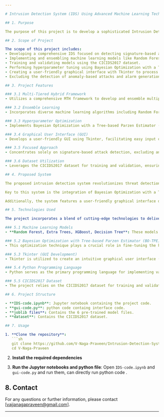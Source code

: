 ```yaml
---

# Intrusion Detection System (IDS) Using Advanced Machine Learning Techniques(Multi-Tiered-Hybrid architecture)

## 1. Purpose

The purpose of this project is to develop a sophisticated Intrusion Detection System (IDS) that leverages advanced machine learning techniques to accurately detect and classify signature-based cyber-attacks. By employing a Multi-Threaded Hybrid (MTH) framework and optimizing model performance through Bayesian Optimization with a Tree-based Parzen Estimator (BO-TPE), the project aims to enhance the reliability and effectiveness of cybersecurity measures. The inclusion of a user-friendly graphical interface built with Tkinter ensures practical usability, allowing for efficient processing of input attributes and precise attack identification.

## 2. Scope of Project

The scope of this project includes:
- Developing a comprehensive IDS focused on detecting signature-based attacks.
- Implementing and ensembling machine learning models like Random Forest, Extra Trees, XGBoost, and Decision Tree.
- Training and validating models using the CICIDS2017 dataset.
- Performing hyperparameter tuning using Bayesian Optimization with a Tree-based Parzen Estimator (BO-TPE).
- Creating a user-friendly graphical interface with Tkinter to process 77 input attributes for accurate attack identification.
- Excluding the detection of anomaly-based attacks and alarm generation functionalities.

## 3. Project Features

### 3.1 Multi-Tiered Hybrid Framework
- Utilizes a comprehensive MTH framework to develop and ensemble multiple machine learning models for effective intrusion detection.

### 3.2 Ensemble Learning
- Incorporates diverse machine learning algorithms including Random Forest, Extra Trees, XGBoost, and Decision Tree for enhanced detection of signature-based attacks.

### 3.3 Hyperparameter Optimization
- Implements Bayesian Optimization with a Tree-based Parzen Estimator (BO-TPE) to fine-tune model parameters.

### 3.4 Graphical User Interface (GUI)
- Develops a user-friendly GUI using Tkinter, facilitating easy input of 77 attributes and providing clear output regarding detected attack types.

### 3.5 Focused Approach
- Concentrates solely on signature-based attack detection, excluding anomaly-based attacks, to provide precise and efficient cybersecurity measures.

### 3.6 Dataset Utilization
- Leverages the CICIDS2017 dataset for training and validation, ensuring robustness and reliability in detecting known signature-based attacks.

## 4. Proposed System

The proposed intrusion detection system revolutionizes threat detection by leveraging advanced machine learning techniques. Unlike conventional signature-based systems, this approach emphasizes the utilization of ensemble learning models, including Random Forest, Extra Trees, XGBoost, and Decision Tree. Trained on a comprehensive dataset, these models can detect known attacks with higher accuracy while also adapting to novel threats.

Key to this system is the integration of Bayesian Optimization with a Tree-based Parzen Estimator (BO-TPE) for hyperparameter tuning. This optimization technique enhances model performance by fine-tuning parameters, improving their ability to distinguish between genuine threats and benign network traffic.

Additionally, the system features a user-friendly graphical interface developed using Tkinter, enabling users to input network traffic attributes and receive real-time feedback on detected attacks. Focusing on accurate detection of known signature-based attacks and providing a seamless user experience, this system aims to significantly enhance cybersecurity measures in modern networks.

## 5. Technologies Used

The project incorporates a blend of cutting-edge technologies to deliver an efficient and robust intrusion detection system:

### 5.1 Machine Learning Models
- **Random Forest, Extra Trees, XGBoost, Decision Tree**: These models form the backbone of the intrusion detection system, leveraging ensemble learning techniques to enhance detection accuracy.

### 5.2 Bayesian Optimization with Tree-based Parzen Estimator (BO-TPE)
- This optimization technique plays a crucial role in fine-tuning the hyperparameters of the machine learning models.

### 5.3 Tkinter (GUI Development)
- Tkinter is utilized to create an intuitive graphical user interface (GUI) for the intrusion detection system.

### 5.4 Python Programming Language
- Python serves as the primary programming language for implementing various components of the system.

### 5.5 CICIDS2017 Dataset
- The project relies on the CICIDS2017 dataset for training and validation purposes.

## 6. Project Structure

- **IDS-code.ipynb**: Jupyter notebook containing the project code.
- **gui-code.py**: python code containg interface code.
- **joblib files**: Contains the 6 pre-trained model files.
- **dataset**: Contains the CICIDS2017 dataset.

## 7. Usage

1. **Clone the repository**:
   ```sh
   git clone https://github.com/V-Naga-Praveen/Intrusion-Detection-System-Using-ML.git
   cd V-Naga-Praveen
   ```

2. **Install the required dependencies**

3. **Run the Jupyter notebooks and python file**:
   Open `IDS-code.ipynb` and `gui-code.py` and run them, can directly run python code .

## 8. Contact

For any questions or further information, please contact [vajjanagapraveen@gmail.com].

---
```




